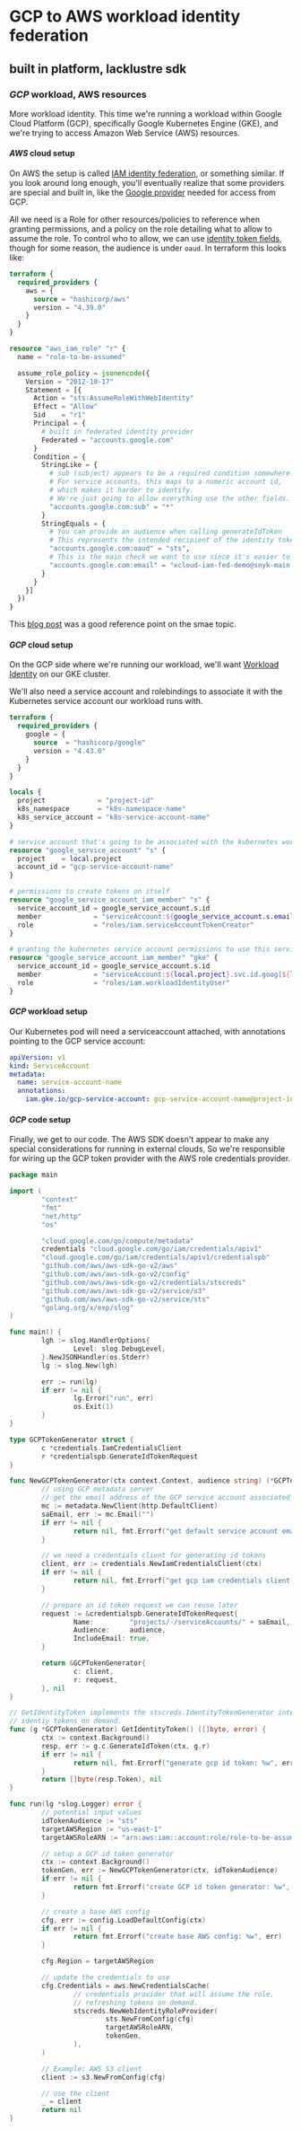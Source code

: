 # GCP to AWS workload identity federation

## built in platform, lacklustre sdk

### _GCP_ workload, AWS resources

More workload identity.
This time we're running a workload within Google Cloud Platform (GCP),
specifically Google Kubernetes Engine (GKE),
and we're trying to access Amazon Web Service (AWS) resources.

#### _AWS_ cloud setup

On AWS the setup is called
[IAM identity federation](https://aws.amazon.com/identity/federation/),
or something similar.
If you look around long enough,
you'll eventually realize that some providers are special and built in,
like the [Google provider](https://docs.aws.amazon.com/IAM/latest/UserGuide/id_roles_providers_create_oidc.html)
needed  for access from GCP.

All we need is a Role for other resources/policies to reference when granting permissions,
and a policy on the role detailing what to allow to assume the role.
To control who to allow, 
we can use [identity token fields](https://cloud.google.com/docs/authentication/token-types#id-contents),
though for some reason, the audience is under `oaud`.
In terraform this looks like:

```terraform
terraform {
  required_providers {
    aws = {
      source = "hashicorp/aws"
      version = "4.39.0"
    }
  }
}

resource "aws_iam_role" "r" {
  name = "role-to-be-assumed"

  assume_role_policy = jsonencode({
    Version = "2012-10-17"
    Statement = [{
      Action = "sts:AssumeRoleWithWebIdentity"
      Effect = "Allow"
      Sid    = "r1"
      Principal = {
        # built in federated identity provider
        Federated = "accounts.google.com"
      }
      Condition = {
        StringLike = {
          # sub (subject) appears to be a required condition somewhere.
          # For service accounts, this maps to a numeric account id,
          # which makes it harder to identify.
          # We're just going to allow everything use the other fields.
          "accounts.google.com:sub" = "*"
        }
        StringEquals = {
          # You can provide an audience when calling generateIdToken
          # This represents the intended recipient of the identity token.
          "accounts.google.com:oaud" = "sts",
          # This is the main check we want to use since it's easier to match.
          "accounts.google.com:email" = "xcloud-iam-fed-demo@snyk-main.iam.gserviceaccount.com"
        }
      }
    }]
  })
}
```

This [blog post](https://jpassing.com/2021/10/05/authenticating-to-aws-by-using-a-google-cloud-service-account-and-assumerolewithwebidentity/)
was a good reference point on the smae topic.

#### _GCP_ cloud setup

On the GCP side where we're running our workload,
we'll want [Workload Identity](https://cloud.google.com/kubernetes-engine/docs/how-to/workload-identity)
on our GKE cluster.

We'll also need a service account and rolebindings to associate it with the Kubernetes service account
our workload runs with.

```terraform
terraform {
  required_providers {
    google = {
      source  = "hashicorp/google"
      version = "4.43.0"
    }
  }
}

locals {
  project             = "project-id"
  k8s_namespace       = "k8s-namespace-name"
  k8s_service_account = "k8s-service-account-name"
}

# service account that's going to be associated with the kubernetes workload
resource "google_service_account" "s" {
  project    = local.project
  account_id = "gcp-service-account-name"
}

# permissions to create tokens on itself
resource "google_service_account_iam_member" "s" {
  service_account_id = google_service_account.s.id
  member             = "serviceAccount:${google_service_account.s.email}"
  role               = "roles/iam.serviceAccountTokenCreator"
}

# granting the kubernetes service account permissions to use this service account
resource "google_service_account_iam_member" "gke" {
  service_account_id = google_service_account.s.id
  member             = "serviceAccount:${local.project}.svc.id.goog[${local.k8s_namespace}/${local.k8s_service_account}]"
  role               = "roles/iam.workloadIdentityUser"
}
```

#### _GCP_ workload setup

Our Kubernetes pod will need a serviceaccount attached,
with annotations pointing to the GCP service account:

```yaml
apiVersion: v1
kind: ServiceAccount
metadata:
  name: service-account-name
  annotations:
    iam.gke.io/gcp-service-account: gcp-service-account-name@project-id.iam.gserviceaccount.com
```

#### _GCP_ code setup

Finally, we get to our code.
The AWS SDK doesn't appear to make any special considerations for running in external clouds,
So we're responsible for wiring up the GCP token provider with the
AWS role credentials provider.

```go
package main

import (
        "context"
        "fmt"
        "net/http"
        "os"

        "cloud.google.com/go/compute/metadata"
        credentials "cloud.google.com/go/iam/credentials/apiv1"
        "cloud.google.com/go/iam/credentials/apiv1/credentialspb"
        "github.com/aws/aws-sdk-go-v2/aws"
        "github.com/aws/aws-sdk-go-v2/config"
        "github.com/aws/aws-sdk-go-v2/credentials/stscreds"
        "github.com/aws/aws-sdk-go-v2/service/s3"
        "github.com/aws/aws-sdk-go-v2/service/sts"
        "golang.org/x/exp/slog"
)

func main() {
        lgh := slog.HandlerOptions{
                Level: slog.DebugLevel,
        }.NewJSONHandler(os.Stderr)
        lg := slog.New(lgh)

        err := run(lg)
        if err != nil {
                lg.Error("run", err)
                os.Exit(1)
        }
}

type GCPTokenGenerator struct {
        c *credentials.IamCredentialsClient
        r *credentialspb.GenerateIdTokenRequest
}

func NewGCPTokenGenerator(ctx context.Context, audience string) (*GCPTokenGenerator, error) {
        // using GCP metadata server
        // get the email address of the GCP service account associated with this pod
        mc := metadata.NewClient(http.DefaultClient)
        saEmail, err := mc.Email("")
        if err != nil {
                return nil, fmt.Errorf("get default service account email: %w", err)
        }

        // we need a credentials client for generating id tokens
        client, err := credentials.NewIamCredentialsClient(ctx)
        if err != nil {
                return nil, fmt.Errorf("get gcp iam credentials client: %w", err)
        }

        // prepare an id token request we can reuse later
        request := &credentialspb.GenerateIdTokenRequest{
                Name:         "projects/-/serviceAccounts/" + saEmail,
                Audience:     audience,
                IncludeEmail: true,
        }

        return &GCPTokenGenerator{
                c: client,
                r: request,
        }, nil
}

// GetIdentityToken implements the stscreds.IdentityTokenGenerator interface for refreshing
// identiy tokens on demand.
func (g *GCPTokenGenerator) GetIdentityToken() ([]byte, error) {
        ctx := context.Background()
        resp, err := g.c.GenerateIdToken(ctx, g.r)
        if err != nil {
                return nil, fmt.Errorf("generate gcp id token: %w", err)
        }
        return []byte(resp.Token), nil
}

func run(lg *slog.Logger) error {
        // potential input values
        idTokenAudience := "sts"
        targetAWSRegion := "us-east-1"
        targetAWSRoleARN := "arn:aws:iam::account:role/role-to-be-assumed"

        // setup a GCP id token generator
        ctx := context.Background()
        tokenGen, err := NewGCPTokenGenerator(ctx, idTokenAudience)
        if err != nil {
                return fmt.Errorf("create GCP id token generator: %w", err)
        }

        // create a base AWS config
        cfg, err := config.LoadDefaultConfig(ctx)
        if err != nil {
                return fmt.Errorf("create base AWS config: %w", err)
        }

        cfg.Region = targetAWSRegion

        // update the credentials to use
        cfg.Credentials = aws.NewCredentialsCache(
                // credentials provider that will assume the role,
                // refreshing tokens on demand.
                stscreds.NewWebIdentityRoleProvider(
                        sts.NewFromConfig(cfg)
                        targetAWSRoleARN, 
                        tokenGen,
                ),
        )

        // Example: AWS S3 client
        client := s3.NewFromConfig(cfg)

        // use the client
        _ = client
        return nil
}
```
